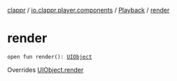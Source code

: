 [clappr](../../index.md) / [io.clappr.player.components](../index.md) / [Playback](index.md) / [render](./render.md)

# render

`open fun render(): `[`UIObject`](../../io.clappr.player.base/-u-i-object/index.md)

Overrides [UIObject.render](../../io.clappr.player.base/-u-i-object/render.md)

